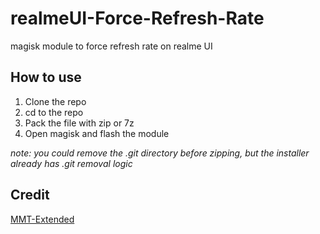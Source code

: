 # realmeUI-Force-Refresh-Rate
magisk module to force refresh rate on realme UI

## How to use
1. Clone the repo
2. cd to the repo
3. Pack the file with zip or 7z
4. Open magisk and flash the module

*note: you could remove the .git directory before zipping, but the installer already has .git removal logic*

## Credit
[MMT-Extended](https://github.com/Zackptg5/MMT-Extended)
